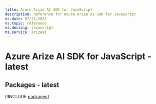 ```yaml
---
title: Azure Arize AI SDK for JavaScript
description: Reference for Azure Arize AI SDK for JavaScript
ms.date: 07/21/2025
ms.topic: reference
ms.devlang: javascript
ms.service: arizeai
---
```

# Azure Arize AI SDK for JavaScript - latest
## Packages - latest
[!INCLUDE [packages](arize-ai-index.md)]